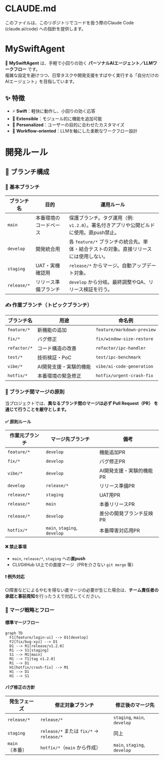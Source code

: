# CLAUDE.md

このファイルは、このリポジトリでコードを扱う際のClaude Code (claude.ai/code) への指針を提供します。

# MySwiftAgent

🚀 **MySwiftAgent** は、手軽で小回りの効く **パーソナルAIエージェント／LLMワークフロー** です。  
複雑な設定を避けつつ、日常タスクや開発支援をすばやく実行する「自分だけのAIエージェント」を目指しています。  

## ✨ 特徴

- ⚡ **Swift**：軽快に動作し、小回りの効く応答  
- 🧩 **Extensible**：モジュール的に機能を追加可能  
- 🎯 **Personalized**：ユーザーの目的に合わせたカスタマイズ  
- 🔄 **Workflow-oriented**：LLMを軸にした柔軟なワークフロー設計 

# 開発ルール

## 🌿 ブランチ構成

### 🧱 基本ブランチ

| ブランチ名  | 目的                   | 運用ルール                                                                             |
| ----------- | ---------------------- | -------------------------------------------------------------------------------------- |
| `main`      | 本番環境のコードベース | 保護ブランチ。タグ運用（例: `v1.2.0`）。署名付きアプリや公開ビルドに使用。直push禁止。 |
| `develop`   | 開発統合用             | 各 `feature/*` ブランチの統合先。単体・結合テストの対象。直接リリースには使用しない。  |
| `staging`   | UAT・実機確認用        | `release/*` からマージ。自動アップデート対象。                                         |
| `release/*` | リリース準備ブランチ   | `develop` から分岐。最終調整やQA、リリース検証を行う。                                 |

### ✍️ 作業ブランチ（トピックブランチ）

| ブランチ名   | 用途                   | 命名例                     |
| ------------ | ---------------------- | -------------------------- |
| `feature/*`  | 新機能の追加           | `feature/markdown-preview` |
| `fix/*`      | バグ修正               | `fix/window-size-restore`  |
| `refactor/*` | コード構造の改善       | `refactor/ipc-handler`     |
| `test/*`     | 技術検証・PoC          | `test/ipc-benchmark`       |
| `vibe/*`     | AI開発支援・実験的機能 | `vibe/ai-code-generation`  |
| `hotfix/*`   | 本番環境の緊急修正     | `hotfix/urgent-crash-fix`  |

### 📌 ブランチ間マージの原則

当プロジェクトでは、**異なるブランチ間のマージは必ず Pull Request（PR） を通じて行うことを厳守とします。**

#### ✅ 原則ルール

| 作業元ブランチ | マージ先ブランチ             | 備考                     |
| -------------- | ---------------------------- | ------------------------ |
| `feature/*`    | `develop`                    | 機能追加PR               |
| `fix/*`        | `develop`                    | バグ修正PR               |
| `vibe/*`       | `develop`                    | AI開発支援・実験的機能PR |
| `develop`      | `release/*`                  | リリース準備PR           |
| `release/*`    | `staging`                    | UAT用PR                  |
| `release/*`    | `main`                       | 本番リリースPR           |
| `release/*`    | `develop`                    | 差分の開発ブランチ反映PR |
| `hotfix/*`     | `main`, `staging`, `develop` | 本番障害対応用PR         |

#### ❌ 禁止事項

- `main`, `release/*`, `staging` への**直push**
- CLI/GitHub UI上での直接マージ（PRを介さない `git merge` 等）

#### ❗ 例外対応

CI障害などによるやむを得ない直マージの必要が生じた場合は、**チーム責任者の承認と事前周知**を行ったうえで対応してください。

### 🔁 マージ戦略とフロー

#### 標準マージフロー

```mermaid
graph TD
  F1[feature/login-ui] --> D1[develop]
  F2[fix/bug-xyz] --> D1
  D1 --> R1[release/v1.2.0]
  R1 --> S1[staging]
  S1 --> M1[main]
  M1 --> T1[tag v1.2.0]
  R1 --> D1
  H1[hotfix/crash-fix] --> M1
  H1 --> D1
  H1 --> S1
```

#### バグ修正の方針

| 発生フェーズ   | 修正対象ブランチ                         | 修正後のマージ先             |
| -------------- | ---------------------------------------- | ---------------------------- |
| `release/*`    | `release/*`                              | `staging`, `main`, `develop` |
| `staging`      | `release/*` または `fix/*` → `release/*` | 同上                         |
| `main`（本番） | `hotfix/*`（`main` から作成）            | `main`, `staging`, `develop` |